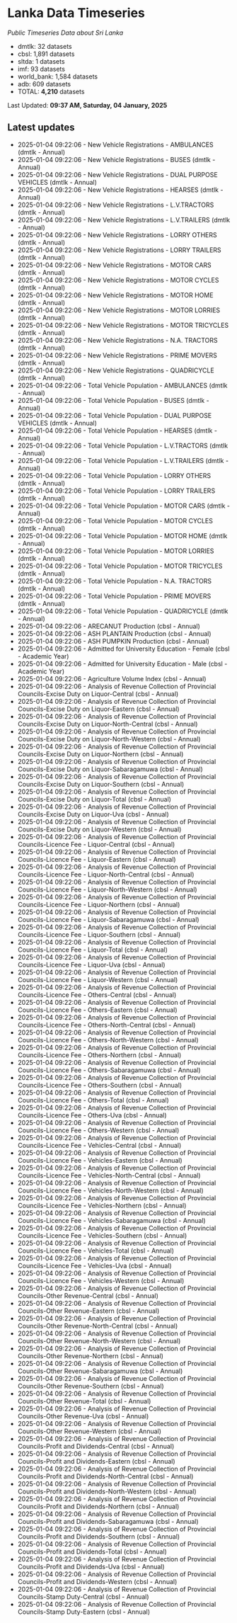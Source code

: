 # Lanka Data Timeseries
*Public Timeseries Data about Sri Lanka*

* dmtlk: 32 datasets
* cbsl: 1,891 datasets
* sltda: 1 datasets
* imf: 93 datasets
* world_bank: 1,584 datasets
* adb: 609 datasets
* TOTAL: **4,210** datasets

Last Updated: **09:37 AM, Saturday, 04 January, 2025**

## Latest updates

* 2025-01-04 09:22:06 - New Vehicle Registrations - AMBULANCES (dmtlk - Annual)
* 2025-01-04 09:22:06 - New Vehicle Registrations - BUSES (dmtlk - Annual)
* 2025-01-04 09:22:06 - New Vehicle Registrations - DUAL PURPOSE VEHICLES (dmtlk - Annual)
* 2025-01-04 09:22:06 - New Vehicle Registrations - HEARSES (dmtlk - Annual)
* 2025-01-04 09:22:06 - New Vehicle Registrations - L.V.TRACTORS (dmtlk - Annual)
* 2025-01-04 09:22:06 - New Vehicle Registrations - L.V.TRAILERS (dmtlk - Annual)
* 2025-01-04 09:22:06 - New Vehicle Registrations - LORRY OTHERS (dmtlk - Annual)
* 2025-01-04 09:22:06 - New Vehicle Registrations - LORRY TRAILERS (dmtlk - Annual)
* 2025-01-04 09:22:06 - New Vehicle Registrations - MOTOR CARS (dmtlk - Annual)
* 2025-01-04 09:22:06 - New Vehicle Registrations - MOTOR CYCLES (dmtlk - Annual)
* 2025-01-04 09:22:06 - New Vehicle Registrations - MOTOR HOME (dmtlk - Annual)
* 2025-01-04 09:22:06 - New Vehicle Registrations - MOTOR LORRIES (dmtlk - Annual)
* 2025-01-04 09:22:06 - New Vehicle Registrations - MOTOR TRICYCLES (dmtlk - Annual)
* 2025-01-04 09:22:06 - New Vehicle Registrations - N.A. TRACTORS (dmtlk - Annual)
* 2025-01-04 09:22:06 - New Vehicle Registrations - PRIME MOVERS (dmtlk - Annual)
* 2025-01-04 09:22:06 - New Vehicle Registrations - QUADRICYCLE (dmtlk - Annual)
* 2025-01-04 09:22:06 - Total Vehicle Population - AMBULANCES (dmtlk - Annual)
* 2025-01-04 09:22:06 - Total Vehicle Population - BUSES (dmtlk - Annual)
* 2025-01-04 09:22:06 - Total Vehicle Population - DUAL PURPOSE VEHICLES (dmtlk - Annual)
* 2025-01-04 09:22:06 - Total Vehicle Population - HEARSES (dmtlk - Annual)
* 2025-01-04 09:22:06 - Total Vehicle Population - L.V.TRACTORS (dmtlk - Annual)
* 2025-01-04 09:22:06 - Total Vehicle Population - L.V.TRAILERS (dmtlk - Annual)
* 2025-01-04 09:22:06 - Total Vehicle Population - LORRY OTHERS (dmtlk - Annual)
* 2025-01-04 09:22:06 - Total Vehicle Population - LORRY TRAILERS (dmtlk - Annual)
* 2025-01-04 09:22:06 - Total Vehicle Population - MOTOR CARS (dmtlk - Annual)
* 2025-01-04 09:22:06 - Total Vehicle Population - MOTOR CYCLES (dmtlk - Annual)
* 2025-01-04 09:22:06 - Total Vehicle Population - MOTOR HOME (dmtlk - Annual)
* 2025-01-04 09:22:06 - Total Vehicle Population - MOTOR LORRIES (dmtlk - Annual)
* 2025-01-04 09:22:06 - Total Vehicle Population - MOTOR TRICYCLES (dmtlk - Annual)
* 2025-01-04 09:22:06 - Total Vehicle Population - N.A. TRACTORS (dmtlk - Annual)
* 2025-01-04 09:22:06 - Total Vehicle Population - PRIME MOVERS (dmtlk - Annual)
* 2025-01-04 09:22:06 - Total Vehicle Population - QUADRICYCLE (dmtlk - Annual)
* 2025-01-04 09:22:06 - ARECANUT Production (cbsl - Annual)
* 2025-01-04 09:22:06 - ASH PLANTAIN Production (cbsl - Annual)
* 2025-01-04 09:22:06 - ASH PUMPKIN Production (cbsl - Annual)
* 2025-01-04 09:22:06 - Admitted for University Education - Female (cbsl - Academic Year)
* 2025-01-04 09:22:06 - Admitted for University Education - Male (cbsl - Academic Year)
* 2025-01-04 09:22:06 - Agriculture Volume Index (cbsl - Annual)
* 2025-01-04 09:22:06 - Analysis of Revenue Collection of Provincial Councils-Excise Duty on Liquor-Central (cbsl - Annual)
* 2025-01-04 09:22:06 - Analysis of Revenue Collection of Provincial Councils-Excise Duty on Liquor-Eastern (cbsl - Annual)
* 2025-01-04 09:22:06 - Analysis of Revenue Collection of Provincial Councils-Excise Duty on Liquor-North-Central (cbsl - Annual)
* 2025-01-04 09:22:06 - Analysis of Revenue Collection of Provincial Councils-Excise Duty on Liquor-North-Western (cbsl - Annual)
* 2025-01-04 09:22:06 - Analysis of Revenue Collection of Provincial Councils-Excise Duty on Liquor-Northern (cbsl - Annual)
* 2025-01-04 09:22:06 - Analysis of Revenue Collection of Provincial Councils-Excise Duty on Liquor-Sabaragamuwa (cbsl - Annual)
* 2025-01-04 09:22:06 - Analysis of Revenue Collection of Provincial Councils-Excise Duty on Liquor-Southern (cbsl - Annual)
* 2025-01-04 09:22:06 - Analysis of Revenue Collection of Provincial Councils-Excise Duty on Liquor-Total (cbsl - Annual)
* 2025-01-04 09:22:06 - Analysis of Revenue Collection of Provincial Councils-Excise Duty on Liquor-Uva (cbsl - Annual)
* 2025-01-04 09:22:06 - Analysis of Revenue Collection of Provincial Councils-Excise Duty on Liquor-Western (cbsl - Annual)
* 2025-01-04 09:22:06 - Analysis of Revenue Collection of Provincial Councils-Licence Fee - Liquor-Central (cbsl - Annual)
* 2025-01-04 09:22:06 - Analysis of Revenue Collection of Provincial Councils-Licence Fee - Liquor-Eastern (cbsl - Annual)
* 2025-01-04 09:22:06 - Analysis of Revenue Collection of Provincial Councils-Licence Fee - Liquor-North-Central (cbsl - Annual)
* 2025-01-04 09:22:06 - Analysis of Revenue Collection of Provincial Councils-Licence Fee - Liquor-North-Western (cbsl - Annual)
* 2025-01-04 09:22:06 - Analysis of Revenue Collection of Provincial Councils-Licence Fee - Liquor-Northern (cbsl - Annual)
* 2025-01-04 09:22:06 - Analysis of Revenue Collection of Provincial Councils-Licence Fee - Liquor-Sabaragamuwa (cbsl - Annual)
* 2025-01-04 09:22:06 - Analysis of Revenue Collection of Provincial Councils-Licence Fee - Liquor-Southern (cbsl - Annual)
* 2025-01-04 09:22:06 - Analysis of Revenue Collection of Provincial Councils-Licence Fee - Liquor-Total (cbsl - Annual)
* 2025-01-04 09:22:06 - Analysis of Revenue Collection of Provincial Councils-Licence Fee - Liquor-Uva (cbsl - Annual)
* 2025-01-04 09:22:06 - Analysis of Revenue Collection of Provincial Councils-Licence Fee - Liquor-Western (cbsl - Annual)
* 2025-01-04 09:22:06 - Analysis of Revenue Collection of Provincial Councils-Licence Fee - Others-Central (cbsl - Annual)
* 2025-01-04 09:22:06 - Analysis of Revenue Collection of Provincial Councils-Licence Fee - Others-Eastern (cbsl - Annual)
* 2025-01-04 09:22:06 - Analysis of Revenue Collection of Provincial Councils-Licence Fee - Others-North-Central (cbsl - Annual)
* 2025-01-04 09:22:06 - Analysis of Revenue Collection of Provincial Councils-Licence Fee - Others-North-Western (cbsl - Annual)
* 2025-01-04 09:22:06 - Analysis of Revenue Collection of Provincial Councils-Licence Fee - Others-Northern (cbsl - Annual)
* 2025-01-04 09:22:06 - Analysis of Revenue Collection of Provincial Councils-Licence Fee - Others-Sabaragamuwa (cbsl - Annual)
* 2025-01-04 09:22:06 - Analysis of Revenue Collection of Provincial Councils-Licence Fee - Others-Southern (cbsl - Annual)
* 2025-01-04 09:22:06 - Analysis of Revenue Collection of Provincial Councils-Licence Fee - Others-Total (cbsl - Annual)
* 2025-01-04 09:22:06 - Analysis of Revenue Collection of Provincial Councils-Licence Fee - Others-Uva (cbsl - Annual)
* 2025-01-04 09:22:06 - Analysis of Revenue Collection of Provincial Councils-Licence Fee - Others-Western (cbsl - Annual)
* 2025-01-04 09:22:06 - Analysis of Revenue Collection of Provincial Councils-Licence Fee - Vehicles-Central (cbsl - Annual)
* 2025-01-04 09:22:06 - Analysis of Revenue Collection of Provincial Councils-Licence Fee - Vehicles-Eastern (cbsl - Annual)
* 2025-01-04 09:22:06 - Analysis of Revenue Collection of Provincial Councils-Licence Fee - Vehicles-North-Central (cbsl - Annual)
* 2025-01-04 09:22:06 - Analysis of Revenue Collection of Provincial Councils-Licence Fee - Vehicles-North-Western (cbsl - Annual)
* 2025-01-04 09:22:06 - Analysis of Revenue Collection of Provincial Councils-Licence Fee - Vehicles-Northern (cbsl - Annual)
* 2025-01-04 09:22:06 - Analysis of Revenue Collection of Provincial Councils-Licence Fee - Vehicles-Sabaragamuwa (cbsl - Annual)
* 2025-01-04 09:22:06 - Analysis of Revenue Collection of Provincial Councils-Licence Fee - Vehicles-Southern (cbsl - Annual)
* 2025-01-04 09:22:06 - Analysis of Revenue Collection of Provincial Councils-Licence Fee - Vehicles-Total (cbsl - Annual)
* 2025-01-04 09:22:06 - Analysis of Revenue Collection of Provincial Councils-Licence Fee - Vehicles-Uva (cbsl - Annual)
* 2025-01-04 09:22:06 - Analysis of Revenue Collection of Provincial Councils-Licence Fee - Vehicles-Western (cbsl - Annual)
* 2025-01-04 09:22:06 - Analysis of Revenue Collection of Provincial Councils-Other Revenue-Central (cbsl - Annual)
* 2025-01-04 09:22:06 - Analysis of Revenue Collection of Provincial Councils-Other Revenue-Eastern (cbsl - Annual)
* 2025-01-04 09:22:06 - Analysis of Revenue Collection of Provincial Councils-Other Revenue-North-Central (cbsl - Annual)
* 2025-01-04 09:22:06 - Analysis of Revenue Collection of Provincial Councils-Other Revenue-North-Western (cbsl - Annual)
* 2025-01-04 09:22:06 - Analysis of Revenue Collection of Provincial Councils-Other Revenue-Northern (cbsl - Annual)
* 2025-01-04 09:22:06 - Analysis of Revenue Collection of Provincial Councils-Other Revenue-Sabaragamuwa (cbsl - Annual)
* 2025-01-04 09:22:06 - Analysis of Revenue Collection of Provincial Councils-Other Revenue-Southern (cbsl - Annual)
* 2025-01-04 09:22:06 - Analysis of Revenue Collection of Provincial Councils-Other Revenue-Total (cbsl - Annual)
* 2025-01-04 09:22:06 - Analysis of Revenue Collection of Provincial Councils-Other Revenue-Uva (cbsl - Annual)
* 2025-01-04 09:22:06 - Analysis of Revenue Collection of Provincial Councils-Other Revenue-Western (cbsl - Annual)
* 2025-01-04 09:22:06 - Analysis of Revenue Collection of Provincial Councils-Profit and Dividends-Central (cbsl - Annual)
* 2025-01-04 09:22:06 - Analysis of Revenue Collection of Provincial Councils-Profit and Dividends-Eastern (cbsl - Annual)
* 2025-01-04 09:22:06 - Analysis of Revenue Collection of Provincial Councils-Profit and Dividends-North-Central (cbsl - Annual)
* 2025-01-04 09:22:06 - Analysis of Revenue Collection of Provincial Councils-Profit and Dividends-North-Western (cbsl - Annual)
* 2025-01-04 09:22:06 - Analysis of Revenue Collection of Provincial Councils-Profit and Dividends-Northern (cbsl - Annual)
* 2025-01-04 09:22:06 - Analysis of Revenue Collection of Provincial Councils-Profit and Dividends-Sabaragamuwa (cbsl - Annual)
* 2025-01-04 09:22:06 - Analysis of Revenue Collection of Provincial Councils-Profit and Dividends-Southern (cbsl - Annual)
* 2025-01-04 09:22:06 - Analysis of Revenue Collection of Provincial Councils-Profit and Dividends-Total (cbsl - Annual)
* 2025-01-04 09:22:06 - Analysis of Revenue Collection of Provincial Councils-Profit and Dividends-Uva (cbsl - Annual)
* 2025-01-04 09:22:06 - Analysis of Revenue Collection of Provincial Councils-Profit and Dividends-Western (cbsl - Annual)
* 2025-01-04 09:22:06 - Analysis of Revenue Collection of Provincial Councils-Stamp Duty-Central (cbsl - Annual)
* 2025-01-04 09:22:06 - Analysis of Revenue Collection of Provincial Councils-Stamp Duty-Eastern (cbsl - Annual)